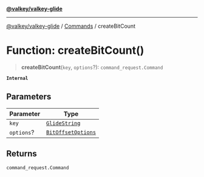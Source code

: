 [**@valkey/valkey-glide**](../../README.md)

***

[@valkey/valkey-glide](../../modules.md) / [Commands](../README.md) / createBitCount

# Function: createBitCount()

> **createBitCount**(`key`, `options`?): `command_request.Command`

**`Internal`**

## Parameters

| Parameter | Type |
| ------ | ------ |
| `key` | [`GlideString`](../../BaseClient/type-aliases/GlideString.md) |
| `options`? | [`BitOffsetOptions`](../interfaces/BitOffsetOptions.md) |

## Returns

`command_request.Command`
